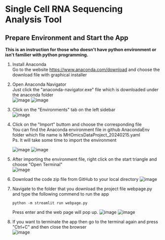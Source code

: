 # Single Cell RNA Sequencing Analysis Tool
## Prepare Environment and Start the App
**This is an instruction for those who doesn't have python environment or isn't familier with python programming.**
1. Install Anaconda<br>
   Go to the website https://www.anaconda.com/download and choose the download file with graphical installer<br>
2. Open Anaconda Navigator<br>
   Just click the "anaconda-navigator.exe" file which is downloaded under the anaconda folder<br>
   ![image](https://github.com/gjm826f8/Single-Cell-RNA-Sequencing/assets/26255126/87ef0cf0-0938-4583-bbe5-84e0751f086c)
   ![image](https://github.com/gjm826f8/Single-Cell-RNA-Sequencing/assets/26255126/8908abd6-5eb4-4778-9e6a-aa61c826b048)

3. Click on the "Environments" tab on the left sidebar<br>
   ![image](https://github.com/gjm826f8/Single-Cell-RNA-Sequencing/assets/26255126/bc29ae5c-f575-43e6-967e-d952570ea2cc)

4. Click on the "Import" buttom and choose the corresponding file<br>
   You can find the Anaconda environment file in github AnacondaEnv folder which file name is MHOmicsDataProject_20240215.yaml<br>
   Ps. It will take some time to import the environment
   
   ![image](https://github.com/gjm826f8/Single-Cell-RNA-Sequencing/assets/26255126/db26a013-34cb-4a09-a0e6-3b55129fcf69)
   ![image](https://github.com/gjm826f8/Single-Cell-RNA-Sequencing/assets/26255126/2580b5d6-7fa5-4ad7-8b65-da296f887c8c)

6. After importing the environment file, right click on the start triangle and choose "Open Terminal"<br>
   ![image](https://github.com/gjm826f8/Single-Cell-RNA-Sequencing/assets/26255126/f9d5fb88-fa44-48c9-bd06-8af2c1dd505b)

7. Download the code zip file from GitHub to your local directory
   ![image](https://github.com/gjm826f8/Single-Cell-RNA-Sequencing/assets/26255126/7f097808-0a31-40cb-acf8-95d8c440bb8a)

8. Navigate to the folder that you download the project file webpage.py and type the following commend to run the app<br>
   ```Shell
   python -m streamlit run webpage.py
   ```
   Press enter and the web page will pop up.
   ![image](https://github.com/gjm826f8/Single-Cell-RNA-Sequencing/assets/26255126/725beb9d-921d-4d56-8ce9-a54e341cf524)
   ![image](https://github.com/gjm826f8/Single-Cell-RNA-Sequencing/assets/26255126/4dc063be-0db5-4dd7-bd1a-8b82ed934f4d)
9. If you want to terminate the app then go to the terminal again and press "Ctrl+C" and then close the browser<br>
  ![image](https://github.com/gjm826f8/Single-Cell-RNA-Sequencing/assets/26255126/d3b2aeab-2491-482f-b967-58302bcaa48f)

